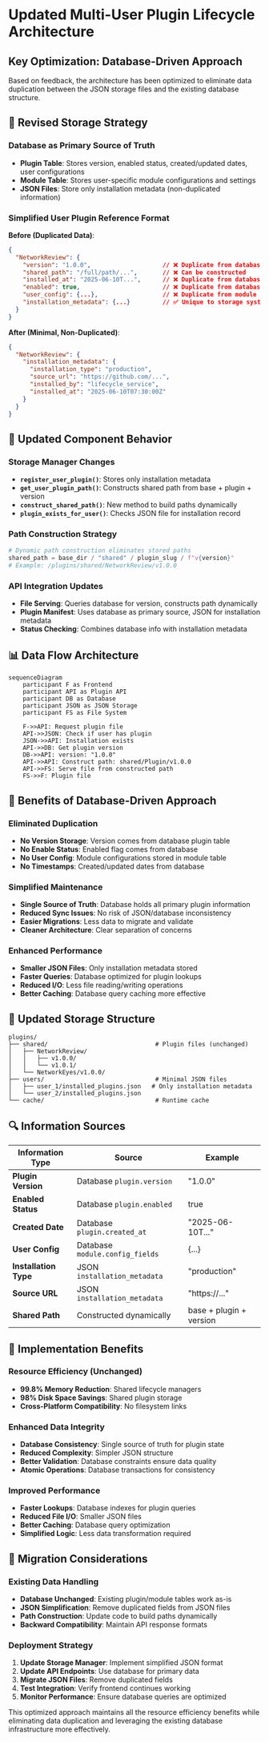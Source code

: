 # Updated Multi-User Plugin Lifecycle Architecture

## Key Optimization: Database-Driven Approach

Based on feedback, the architecture has been optimized to eliminate data duplication between the JSON storage files and the existing database structure.

## 🔄 Revised Storage Strategy

### Database as Primary Source of Truth
- **Plugin Table**: Stores version, enabled status, created/updated dates, user configurations
- **Module Table**: Stores user-specific module configurations and settings
- **JSON Files**: Store only installation metadata (non-duplicated information)

### Simplified User Plugin Reference Format

**Before (Duplicated Data)**:
```json
{
  "NetworkReview": {
    "version": "1.0.0",                    // ❌ Duplicate from database
    "shared_path": "/full/path/...",       // ❌ Can be constructed
    "installed_at": "2025-06-10T...",      // ❌ Duplicate from database
    "enabled": true,                       // ❌ Duplicate from database
    "user_config": {...},                  // ❌ Duplicate from module table
    "installation_metadata": {...}         // ✅ Unique to storage system
  }
}
```

**After (Minimal, Non-Duplicated)**:
```json
{
  "NetworkReview": {
    "installation_metadata": {
      "installation_type": "production",
      "source_url": "https://github.com/...",
      "installed_by": "lifecycle_service",
      "installed_at": "2025-06-10T07:30:00Z"
    }
  }
}
```

## 🔧 Updated Component Behavior

### Storage Manager Changes
- **`register_user_plugin()`**: Stores only installation metadata
- **`get_user_plugin_path()`**: Constructs shared path from base + plugin + version
- **`construct_shared_path()`**: New method to build paths dynamically
- **`plugin_exists_for_user()`**: Checks JSON file for installation record

### Path Construction Strategy
```python
# Dynamic path construction eliminates stored paths
shared_path = base_dir / "shared" / plugin_slug / f"v{version}"
# Example: /plugins/shared/NetworkReview/v1.0.0
```

### API Integration Updates
- **File Serving**: Queries database for version, constructs path dynamically
- **Plugin Manifest**: Uses database as primary source, JSON for installation metadata
- **Status Checking**: Combines database info with installation metadata

## 📊 Data Flow Architecture

```mermaid
sequenceDiagram
    participant F as Frontend
    participant API as Plugin API
    participant DB as Database
    participant JSON as JSON Storage
    participant FS as File System

    F->>API: Request plugin file
    API->>JSON: Check if user has plugin
    JSON->>API: Installation exists
    API->>DB: Get plugin version
    DB->>API: version: "1.0.0"
    API->>API: Construct path: shared/Plugin/v1.0.0
    API->>FS: Serve file from constructed path
    FS->>F: Plugin file
```

## 🎯 Benefits of Database-Driven Approach

### Eliminated Duplication
- **No Version Storage**: Version comes from database plugin table
- **No Enable Status**: Enabled flag comes from database
- **No User Config**: Module configurations stored in module table
- **No Timestamps**: Created/updated dates from database

### Simplified Maintenance
- **Single Source of Truth**: Database holds all primary plugin information
- **Reduced Sync Issues**: No risk of JSON/database inconsistency
- **Easier Migrations**: Less data to migrate and validate
- **Cleaner Architecture**: Clear separation of concerns

### Enhanced Performance
- **Smaller JSON Files**: Only installation metadata stored
- **Faster Queries**: Database optimized for plugin lookups
- **Reduced I/O**: Less file reading/writing operations
- **Better Caching**: Database query caching more effective

## 🔄 Updated Storage Structure

```
plugins/
├── shared/                              # Plugin files (unchanged)
│   ├── NetworkReview/
│   │   ├── v1.0.0/
│   │   └── v1.0.1/
│   └── NetworkEyes/v1.0.0/
├── users/                               # Minimal JSON files
│   ├── user_1/installed_plugins.json   # Only installation metadata
│   └── user_2/installed_plugins.json
└── cache/                               # Runtime cache
```

## 🔍 Information Sources

| Information Type | Source | Example |
|------------------|--------|---------|
| **Plugin Version** | Database `plugin.version` | "1.0.0" |
| **Enabled Status** | Database `plugin.enabled` | true |
| **Created Date** | Database `plugin.created_at` | "2025-06-10T..." |
| **User Config** | Database `module.config_fields` | {...} |
| **Installation Type** | JSON `installation_metadata` | "production" |
| **Source URL** | JSON `installation_metadata` | "https://..." |
| **Shared Path** | Constructed dynamically | base + plugin + version |

## 🚀 Implementation Benefits

### Resource Efficiency (Unchanged)
- **99.8% Memory Reduction**: Shared lifecycle managers
- **98% Disk Space Savings**: Shared plugin storage
- **Cross-Platform Compatibility**: No filesystem links

### Enhanced Data Integrity
- **Database Consistency**: Single source of truth for plugin state
- **Reduced Complexity**: Simpler JSON structure
- **Better Validation**: Database constraints ensure data quality
- **Atomic Operations**: Database transactions for consistency

### Improved Performance
- **Faster Lookups**: Database indexes for plugin queries
- **Reduced File I/O**: Smaller JSON files
- **Better Caching**: Database query optimization
- **Simplified Logic**: Less data transformation required

## 🔧 Migration Considerations

### Existing Data Handling
- **Database Unchanged**: Existing plugin/module tables work as-is
- **JSON Simplification**: Remove duplicated fields from JSON files
- **Path Construction**: Update code to build paths dynamically
- **Backward Compatibility**: Maintain API response formats

### Deployment Strategy
1. **Update Storage Manager**: Implement simplified JSON format
2. **Update API Endpoints**: Use database for primary data
3. **Migrate JSON Files**: Remove duplicated fields
4. **Test Integration**: Verify frontend continues working
5. **Monitor Performance**: Ensure database queries are optimized

This optimized approach maintains all the resource efficiency benefits while eliminating data duplication and leveraging the existing database infrastructure more effectively.